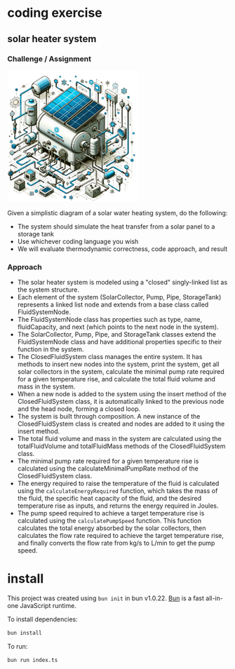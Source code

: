 # coding exercise
## solar heater system

### Challenge / Assignment

<img src="images/waterHeater.png" alt="water heater" height="300">

Given a simplistic diagram of a solar water heating system, do the following:

- The system should simulate the heat transfer from a solar panel to a storage tank
- Use whichever coding language you wish
- We will evaluate thermodynamic correctness, code approach, and result


### Approach
- The solar heater system is modeled using a "closed" singly-linked list as the system structure.
- Each element of the system (SolarCollector, Pump, Pipe, StorageTank) represents a linked list node and extends from a base class called FluidSystemNode.
- The FluidSystemNode class has properties such as type, name, fluidCapacity, and next (which points to the next node in the system).
- The SolarCollector, Pump, Pipe, and StorageTank classes extend the FluidSystemNode class and have additional properties specific to their function in the system.
- The ClosedFluidSystem class manages the entire system. It has methods to insert new nodes into the system, print the system, get all solar collectors in the system, calculate the minimal pump rate required for a given temperature rise, and calculate the total fluid volume and mass in the system.
- When a new node is added to the system using the insert method of the ClosedFluidSystem class, it is automatically linked to the previous node and the head node, forming a closed loop.
- The system is built through composition. A new instance of the ClosedFluidSystem class is created and nodes are added to it using the insert method.
- The total fluid volume and mass in the system are calculated using the totalFluidVolume and totalFluidMass methods of the ClosedFluidSystem class.
- The minimal pump rate required for a given temperature rise is calculated using the calculateMinimalPumpRate method of the ClosedFluidSystem class.
- The energy required to raise the temperature of the fluid is calculated using the `calculateEnergyRequired` function, which takes the mass of the fluid, the specific heat capacity of the fluid, and the desired temperature rise as inputs, and returns the energy required in Joules.
- The pump speed required to achieve a target temperature rise is calculated using the `calculatePumpSpeed` function. This function calculates the total energy absorbed by the solar collectors, then calculates the flow rate required to achieve the target temperature rise, and finally converts the flow rate from kg/s to L/min to get the pump speed.

# install

This project was created using `bun init` in bun v1.0.22. [Bun](https://bun.sh) is a fast all-in-one JavaScript runtime.

To install dependencies:

```bash
bun install
```

To run:

```bash
bun run index.ts
```
